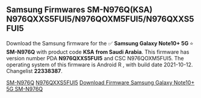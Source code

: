 <h2>Samsung Firmwares SM-N976Q(KSA) N976QXXS5FUI5/N976QOXM5FUI5/N976QXXS5FUI5</h2>
Download the Samsung firmware for the ✅ <strong>Samsung Galaxy Note10+ 5G </strong> ⭐ <strong>SM-N976Q</strong> with product code <strong>KSA</strong> <strong> from Saudi Arabia</strong>. This firmware has version number PDA <strong>N976QXXS5FUI5</strong> and CSC N976QOXM5FUI5. The operating system of this firmware is Android R , with build date 2021-10-12. Changelist <strong>22338387</strong>.


[SM-N976Q](https://samfirm.shop/samsung/model/SM-N976Q)
[N976QXXS5FUI5](https://samfirm.shop/samsung/pda/N976QXXS5FUI5)
[Download Firmware Samsung Galaxy Note10+ 5G SM-N976Q](https://samfirm.shop/samsung/firmware/464306)
